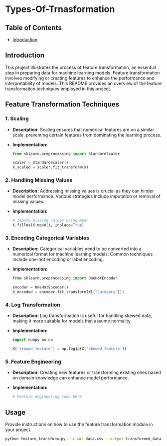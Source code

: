 # Types-Of-Trnasformation

## Table of Contents
- [Introduction](#introduction)

## Introduction

This project illustrates the process of feature transformation, an essential step in preparing data for machine learning models. Feature transformation involves modifying or creating features to enhance the performance and interpretability of models. This README provides an overview of the feature transformation techniques employed in this project.

## Feature Transformation Techniques

### 1. **Scaling**

- **Description:** Scaling ensures that numerical features are on a similar scale, preventing certain features from dominating the learning process.
  
- **Implementation:**
    ```python
    from sklearn.preprocessing import StandardScaler

    scaler = StandardScaler()
    X_scaled = scaler.fit_transform(X)
    ```

### 2. **Handling Missing Values**

- **Description:** Addressing missing values is crucial as they can hinder model performance. Various strategies include imputation or removal of missing values.

- **Implementation:**
    ```python
    # Impute missing values using mean
    X.fillna(X.mean(), inplace=True)
    ```

### 3. **Encoding Categorical Variables**

- **Description:** Categorical variables need to be converted into a numerical format for machine learning models. Common techniques include one-hot encoding or label encoding.

- **Implementation:**
    ```python
    from sklearn.preprocessing import OneHotEncoder

    encoder = OneHotEncoder()
    X_encoded = encoder.fit_transform(X[['Category']])
    ```

### 4. **Log Transformation**

- **Description:** Log transformation is useful for handling skewed data, making it more suitable for models that assume normality.

- **Implementation:**
    ```python
    import numpy as np

    X['skewed_feature'] = np.log1p(X['skewed_feature'])
    ```

### 5. **Feature Engineering**

- **Description:** Creating new features or transforming existing ones based on domain knowledge can enhance model performance.

- **Implementation:**
    ```python
    # Feature engineering code here
    ```

## Usage

Provide instructions on how to use the feature transformation module in your project.

```bash
python feature_transform.py --input data.csv --output transformed_data.csv
